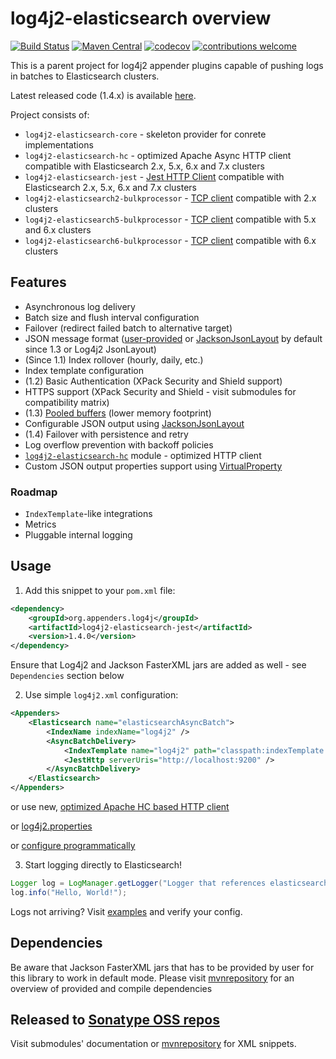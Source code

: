 # log4j2-elasticsearch overview

[![Build Status](https://travis-ci.org/dwyl/learn-travis.svg?branch=master)](https://travis-ci.org/rfoltyns/log4j2-elasticsearch)
[![Maven Central](https://maven-badges.herokuapp.com/maven-central/org.appenders.log4j/parent/badge.svg)](https://maven-badges.herokuapp.com/maven-central/org.appenders.log4j/parent)
[![codecov](https://codecov.io/gh/rfoltyns/log4j2-elasticsearch/branch/master/graph/badge.svg)](https://codecov.io/gh/rfoltyns/log4j2-elasticsearch)
[![contributions welcome](https://img.shields.io/badge/contributions-welcome-brightgreen.svg?style=flat)](https://github.com/rfoltyns/log4j2-elasticsearch)

This is a parent project for log4j2 appender plugins capable of pushing logs in batches to Elasticsearch clusters.

Latest released code (1.4.x) is available [here](https://github.com/rfoltyns/log4j2-elasticsearch/tree/1.4).

Project consists of:
* `log4j2-elasticsearch-core` - skeleton provider for conrete implementations
* `log4j2-elasticsearch-hc` - optimized Apache Async HTTP client compatible with Elasticsearch 2.x, 5.x, 6.x and 7.x clusters
* `log4j2-elasticsearch-jest` - [Jest HTTP Client](https://github.com/searchbox-io/Jest) compatible with Elasticsearch 2.x, 5.x, 6.x and 7.x clusters
* `log4j2-elasticsearch2-bulkprocessor` - [TCP client](https://www.elastic.co/guide/en/elasticsearch/client/java-api/2.4/java-docs-bulk-processor.html) compatible with 2.x clusters
* `log4j2-elasticsearch5-bulkprocessor` - [TCP client](https://www.elastic.co/guide/en/elasticsearch/client/java-api/5.6/java-docs-bulk-processor.html) compatible with 5.x and 6.x clusters
* `log4j2-elasticsearch6-bulkprocessor` - [TCP client](https://www.elastic.co/guide/en/elasticsearch/client/java-api/6.2/java-docs-bulk-processor.html) compatible with 6.x clusters

## Features

* Asynchronous log delivery
* Batch size and flush interval configuration
* Failover (redirect failed batch to alternative target)
* JSON message format ([user-provided](https://github.com/rfoltyns/log4j2-elasticsearch/blob/master/log4j2-elasticsearch-jest/src/test/java/org/appenders/log4j2/elasticsearch/jest/smoke/CustomMessageFactoryTest.java) or [JacksonJsonLayout](log4j2-elasticsearch-core#jacksonjsonlayout) by default since 1.3 or Log4j2 JsonLayout)
* (Since 1.1) Index rollover (hourly, daily, etc.)
* Index template configuration
* (1.2) Basic Authentication (XPack Security and Shield support)
* HTTPS support (XPack Security and Shield - visit submodules for compatibility matrix)
* (1.3) [Pooled buffers](log4j2-elasticsearch-core#object-pooling) (lower memory footprint)
* Configurable JSON output using [JacksonJsonLayout](log4j2-elasticsearch-core#jacksonjsonlayout)
* (1.4) Failover with persistence and retry
* Log overflow prevention with backoff policies
* [`log4j2-elasticsearch-hc`](https://github.com/rfoltyns/log4j2-elasticsearch/blob/master/log4j2-elasticsearch-hc) module - optimized HTTP client
* Custom JSON output properties support using [VirtualProperty](https://github.com/rfoltyns/log4j2-elasticsearch/tree/master/log4j2-elasticsearch-core#virtual-properties)

### Roadmap

* `IndexTemplate`-like integrations
* Metrics
* Pluggable internal logging

## Usage

1. Add this snippet to your `pom.xml` file:
```xml
<dependency>
    <groupId>org.appenders.log4j</groupId>
    <artifactId>log4j2-elasticsearch-jest</artifactId>
    <version>1.4.0</version>
</dependency>
```

Ensure that Log4j2 and Jackson FasterXML jars are added as well - see `Dependencies` section below

2. Use simple `log4j2.xml` configuration:
```xml
<Appenders>
    <Elasticsearch name="elasticsearchAsyncBatch">
        <IndexName indexName="log4j2" />
        <AsyncBatchDelivery>
            <IndexTemplate name="log4j2" path="classpath:indexTemplate.json" />
            <JestHttp serverUris="http://localhost:9200" />
        </AsyncBatchDelivery>
    </Elasticsearch>
</Appenders>
```

or use new, [optimized Apache HC based HTTP client](https://github.com/rfoltyns/log4j2-elasticsearch/blob/master/log4j2-elasticsearch-hc)

or [log4j2.properties](https://github.com/rfoltyns/log4j2-elasticsearch/blob/master/log4j2-elasticsearch-hc/src/test/resources/log4j2.properties)

or [configure programmatically](https://github.com/rfoltyns/log4j2-elasticsearch/blob/master/log4j2-elasticsearch-hc/src/test/java/org/appenders/log4j2/elasticsearch/hc/smoke/SmokeTest.java)

3. Start logging directly to Elasticsearch!
```java
Logger log = LogManager.getLogger("Logger that references elasticsearchAsyncBatch")
log.info("Hello, World!");
```

Logs not arriving? Visit [examples](https://github.com/rfoltyns/log4j2-elasticsearch-examples) and verify your config.

## Dependencies

Be aware that Jackson FasterXML jars that has to be provided by user for this library to work in default mode.
Please visit [mvnrepository](https://mvnrepository.com/artifact/org.appenders.log4j) for an overview of provided and compile dependencies

## Released to [Sonatype OSS repos](https://oss.sonatype.org/content/repositories/releases/org/appenders/log4j/)
Visit submodules' documentation or [mvnrepository](https://mvnrepository.com/artifact/org.appenders.log4j) for XML snippets.
